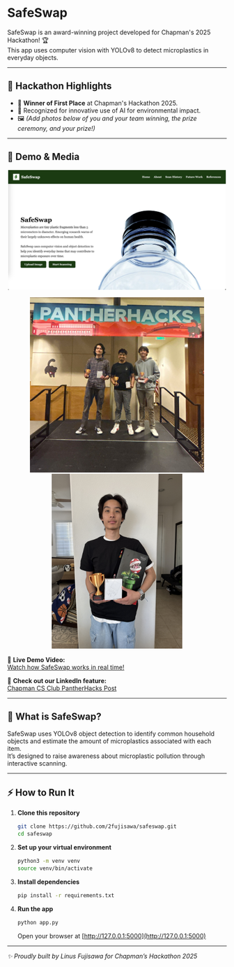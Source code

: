 # SafeSwap

SafeSwap is an award-winning project developed for Chapman's 2025 Hackathon! 🏆  
This app uses computer vision with YOLOv8 to detect microplastics in everyday objects.

---

## 🥇 Hackathon Highlights

- 🎉 **Winner of First Place** at Chapman's Hackathon 2025.
- 🏅 Recognized for innovative use of AI for environmental impact.
- 🖼️ _(Add photos below of you and your team winning, the prize ceremony, and your prize!)_

---

## 📸 Demo & Media


<p align="center">
  <img src="images/homepage.jpeg" alt="Home Page" width="500"/>
</p>

<p align="center">
 <img src="images/winner234.jpeg" alt="Winning Photo 2" width="400"/>
  <img src="images/winner1.JPG" alt="Winning Photo 1" width="300"/>
  
</p>

🎥 **Live Demo Video:**  
[Watch how SafeSwap works in real time!](https://youtu.be/fTq29E8R6cs)

🔗 **Check out our LinkedIn feature:**  
[Chapman CS Club PantherHacks Post](https://www.linkedin.com/posts/chapman-computer-science-club_pantherhacks-pantherhacks2025-hackathon-ugcPost-7322712880305295361-AoyD?utm_source=share&utm_medium=member_desktop&rcm=ACoAAERIrrMBhpriHi6tBcmDMns7PLOnGhRIStE)

---

## 🚀 What is SafeSwap?

SafeSwap uses YOLOv8 object detection to identify common household objects and estimate the amount of microplastics associated with each item.  
It’s designed to raise awareness about microplastic pollution through interactive scanning.

---

## ⚡️ How to Run It

1. **Clone this repository**
   ```bash
   git clone https://github.com/2fujisawa/safeswap.git
   cd safeswap
   ```

2. **Set up your virtual environment**
   ```bash
   python3 -m venv venv
   source venv/bin/activate
   ```

3. **Install dependencies**
   ```bash
   pip install -r requirements.txt
   ```

4. **Run the app**
   ```bash
   python app.py
   ```
   Open your browser at [http://127.0.0.1:5000](http://127.0.0.1:5000)

---

_✨ Proudly built by Linus Fujisawa for Chapman’s Hackathon 2025_
